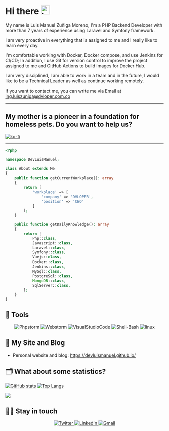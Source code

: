 # Hi there <img src="https://user-images.githubusercontent.com/1303154/88677602-1635ba80-d120-11ea-84d8-d263ba5fc3c0.gif" width="28px" alt="hi">

My name is Luis Manuel Zuñiga Moreno, I'm a PHP Backend Developer with more than 7 years of experience using Laravel and Symfony framework.

I am very proactive in everything that is assigned to me and I really like to learn every day.

I'm comfortable working with Docker, Docker compose, and use Jenkins for CI/CD; In addition, I use Git for version control to improve the project assigned to me and GitHub Actions to build images for Docker Hub.

I am very disciplined, I am able to work in a team and in the future, I would like to be a Technical Leader as well as continue working remotely.

If you want to contact me, you can write me via Email at ing.luiszuniga@dvloper.com.co

---
My mother is a pioneer in a foundation for homeless pets. Do you want to help us?
---
[![ko-fi](https://www.ko-fi.com/img/githubbutton_sm.svg)](https://ko-fi.com/DevLuisManuel)

---

```php
<?php

namespace DevLuisManuel;

class About extends Me
{
    public function getCurrentWorkplace(): array
    {
        return [
            'workplace' => [
                'company' => 'DVLOPER',
                'position' => 'CEO'         
            ]
        ];
    }

    public function getDailyKnowledge(): array
    {
        return [
            Php::class,
            Javascript::class,
            Laravel::class,
            Symfony::class,
            Vuejs::class,
            Docker::class,
            Jenkins::class,
            MySql::class,
            PostgreSql::class,
            MongoDB::class,
            SqlServer::class,
        ];
    }
}
```

## 🔧 Tools

<div align="center">
    <img alt="Phpstorm" src="https://img.shields.io/badge/phpstorm-%232C5261.svg?style=for-the-badge&logo=Phpstorm&color=blueviolet&logoColor=white"/>
    <img alt="Webstorm" src="https://img.shields.io/badge/webstorm-%232C5261.svg?style=for-the-badge&logo=Webstorm&color=blue&logoColor=white"/>
    <img alt="VisualStudioCode" src="https://img.shields.io/badge/Visual Studio Code-%232C5261.svg?style=for-the-badge&logo=visual-studio-code&color=blue&logoColor=white"/>
    <img alt="Shell-Bash" src="https://img.shields.io/badge/Shell bash-%232C5261.svg?style=for-the-badge&logo=gnu-bash&color=white&logoColor=black"/>
    <img alt="linux" src="https://img.shields.io/badge/linux-%232C5261.svg?style=for-the-badge&logo=linux&color=yellow&logoColor=white"/>
</div>

## 📝 My Site and Blog

- Personal website and blog: https://devluismanuel.github.io/

## 🗂️ What about some statistics?

[![GitHub stats](https://github-readme-stats.vercel.app/api?show_icons=true&username=DevLuisManuel&hide=contribs,prs)](https://github.com/DevLuisManuel/github-readme-stats)
[![Top Langs](https://github-readme-stats.vercel.app/api/top-langs/?username=DevLuisManuel&layout=compact)](https://github.com/DevLuisManuel/github-readme-stats)



<a href="https://github.com/anuraghazra/github-readme-stats" target="_blank">
  <img align="center" src="https://github-readme-stats.vercel.app/api/top-langs/?username=devluismanuel" />
</a>

## 👨‍💻 Stay in touch

<div align="center">
  <a href="https://twitter.com/DevLuisM" target="_blank">
    <img alt="Twitter" src="https://img.shields.io/badge/DevLuisM-%231DA1F2.svg?style=for-the-badge&logo=Twitter&logoColor=white"/>
  </a>
  <a href="https://www.linkedin.com/in/devluism/" target="_blank">
    <img alt="LinkedIn" src="https://img.shields.io/badge/linkedin-%230077B5.svg?style=for-the-badge&logo=linkedin&logoColor=white"/>
  </a>
  <a href="mailto:ing.luiszunigam@gmail.com" target="_blank">
  <img alt="Gmail" src="https://img.shields.io/badge/gmail-D14836?style=for-the-badge&logo=gmail&logoColor=white" />
</a>
</div>
